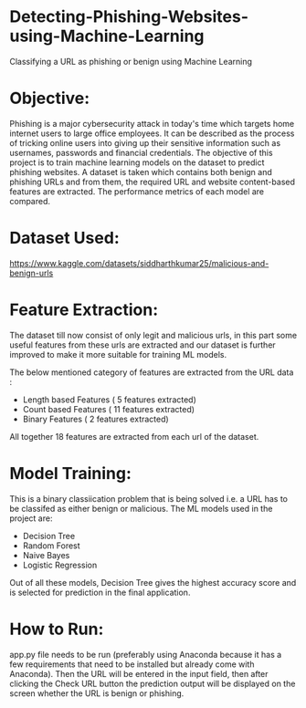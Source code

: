 # Detecting-Phishing-Websites-using-Machine-Learning
Classifying a URL as phishing or benign using Machine Learning

# Objective:
Phishing is a major cybersecurity attack in today's time which targets home internet users to large office employees. It can be described as the process of tricking online users into giving up their sensitive information such as usernames, passwords and financial credentials. The objective of this project is to train machine learning models on the dataset to predict phishing websites. A dataset is taken which contains both benign and phishing URLs and from them, the required URL and website content-based features are extracted. The performance metrics of each model are compared.

# Dataset Used:
https://www.kaggle.com/datasets/siddharthkumar25/malicious-and-benign-urls

# Feature Extraction:
The dataset till now consist of only legit and malicious urls, in this part some useful features from these urls are extracted and our dataset is further improved to make it more suitable for training ML models.

The below mentioned category of features are extracted from the URL data :
- Length based Features ( 5 features extracted)
- Count based Features ( 11 features extracted)
- Binary Features  ( 2 features extracted)

 All together 18 features are extracted from each url of the dataset.
 
# Model Training:
This is a binary classiication problem that is being solved i.e. a URL has to be classifed as either benign or malicious.
The ML models used in the project are:
- Decision Tree
- Random Forest
- Naive Bayes
- Logistic Regression

Out of all these models, Decision Tree gives the highest accuracy score and is selected for prediction in the final application.

# How to Run:
app.py file needs to be run (preferably using Anaconda because it has a few requirements that need to be installed but already come with Anaconda).
Then the URL will be entered in the input field, then after clicking the Check URL button the prediction output will be displayed on the screen whether the URL is benign or phishing.
